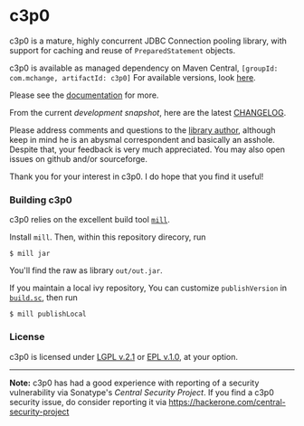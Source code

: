 # c3p0

c3p0 is a mature, highly concurrent JDBC Connection pooling library, with
support for caching and reuse of `PreparedStatement` objects.

c3p0 is available as managed dependency on Maven Central,
<code>[groupId: com.mchange, artifactId: c3p0]</code> For available versions, look [here](https://oss.sonatype.org/content/repositories/releases/com/mchange/c3p0/).

Please see the [documentation](http://www.mchange.com/projects/c3p0/) for more.

From the current *development snapshot*, here are the latest [CHANGELOG](CHANGELOG).

Please address comments and questions to the [library author](mailto:swaldman@mchange.com), although keep in mind he is an abysmal correspondent and basically an asshole. Despite that, your feedback is very much appreciated. You may also open issues on github and/or sourceforge.

Thank you for your interest in c3p0. I do hope that you find it useful!

### Building c3p0

c3p0 relies on the excellent build tool [`mill`](https://mill-build.com/).

Install `mill`. Then, within this repository direcory, run

```plaintext
$ mill jar
```

You'll find the raw as library `out/out.jar`.

If you maintain a local ivy repository, You can customize `publishVersion` in [`build.sc`](build.sc), then run

```plaintext
$ mill publishLocal
```

### License

c3p0 is licensed under [LGPL v.2.1](LICENSE-LGPL) or [EPL v.1.0](LICENSE-EPL), at your option.

---

**Note:** c3p0 has had a good experience with reporting of a security vulnerability via Sonatype's _Central Security Project_.
If you find a c3p0 security issue, do consider reporting it via https://hackerone.com/central-security-project





